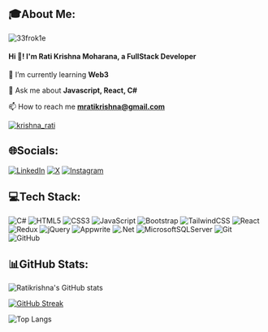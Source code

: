 ## 🎓About Me:

<p align="left"> <img src="https://komarev.com/ghpvc/?username=33frok1e&label=Profile%20views&color=0e75b6&style=flat" alt="33frok1e" /> </p>

<h4 align="left">Hi 👋! I'm Rati Krishna Moharana, a FullStack Developer</h4>

🌱 I’m currently learning **Web3**

💬 Ask me about **Javascript, React, C#**

📫 How to reach me **mratikrishna@gmail.com**

<p align="left"> <a href="https://twitter.com/krishna_rati" target="blank"><img src="https://img.shields.io/twitter/follow/krishna_rati?logo=twitter&style=for-the-badge" alt="krishna_rati" /></a> </p>

## 🌐Socials:

[![LinkedIn](https://img.shields.io/badge/linkedin-%230077B5.svg?style=for-the-badge&logo=linkedin&logoColor=white)](https://www.linkedin.com/in/rati-krishna-moharana-40b19627a) [![X](https://img.shields.io/badge/X-%23000000.svg?style=for-the-badge&logo=X&logoColor=white)](https://x.com/Krishna_Rati)  [![Instagram](https://img.shields.io/badge/Instagram-%23E4405F.svg?style=for-the-badge&logo=Instagram&logoColor=white)](https://www.instagram.com/frok1e_88?igsh=OGQ5ZDc2ODk2ZA==)

## 💻Tech Stack:

<p>
  
![C#](https://img.shields.io/badge/c%23-%23239120.svg?style=for-the-badge&logo=csharp&logoColor=white) ![HTML5](https://img.shields.io/badge/html5-%23E34F26.svg?style=for-the-badge&logo=html5&logoColor=white) ![CSS3](https://img.shields.io/badge/css3-%231572B6.svg?style=for-the-badge&logo=css3&logoColor=white) ![JavaScript](https://img.shields.io/badge/javascript-%23323330.svg?style=for-the-badge&logo=javascript&logoColor=%23F7DF1E) ![Bootstrap](https://img.shields.io/badge/bootstrap-%238511FA.svg?style=for-the-badge&logo=bootstrap&logoColor=white) ![TailwindCSS](https://img.shields.io/badge/tailwindcss-%2338B2AC.svg?style=for-the-badge&logo=tailwind-css&logoColor=white) ![React](https://img.shields.io/badge/react-%2320232a.svg?style=for-the-badge&logo=react&logoColor=%2361DAFB) ![Redux](https://img.shields.io/badge/redux-%23593d88.svg?style=for-the-badge&logo=redux&logoColor=white) ![jQuery](https://img.shields.io/badge/jquery-%230769AD.svg?style=for-the-badge&logo=jquery&logoColor=white) ![Appwrite](https://img.shields.io/badge/Appwrite-%23FD366E.svg?style=for-the-badge&logo=appwrite&logoColor=white) ![.Net](https://img.shields.io/badge/.NET-5C2D91?style=for-the-badge&logo=.net&logoColor=white) ![MicrosoftSQLServer](https://img.shields.io/badge/Microsoft%20SQL%20Server-CC2927?style=for-the-badge&logo=microsoft%20sql%20server&logoColor=white) ![Git](https://img.shields.io/badge/git-%23F05033.svg?style=for-the-badge&logo=git&logoColor=white) ![GitHub](https://img.shields.io/badge/github-%23121011.svg?style=for-the-badge&logo=github&logoColor=white)

</P>

## 📊GitHub Stats:

<!-- <a href="https://github.com/33Frok1e"><img align="center" src="https://github-readme-stats.vercel.app/api?username=33Frok1e&show_icons=true&bg_color=dark"> -->
![Ratikrishna's GitHub stats](https://github-readme-stats.vercel.app/api?username=33Frok1e&show_icons=true&theme=dark)

[![GitHub Streak](https://streak-stats.demolab.com?user=33Frok1e&theme=dark&hide_border=true)](https://git.io/streak-stats)

![Top Langs](https://github-readme-stats.vercel.app/api/top-langs/?username=33Frok1e&layout=compact&theme=dark)

